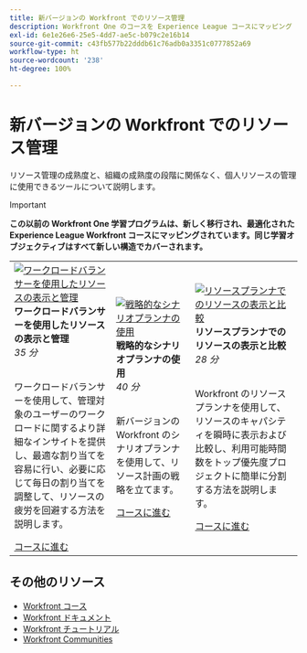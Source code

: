```yaml
---
title: 新バージョンの Workfront でのリソース管理
description: Workfront One のコースを Experience League コースにマッピング
exl-id: 6e1e26e6-25e5-4dd7-ae5c-b079c2e16b14
source-git-commit: c43fb577b22dddb61c76adb0a3351c0777852a69
workflow-type: ht
source-wordcount: '238'
ht-degree: 100%

---
```


# 新バージョンの Workfront でのリソース管理

リソース管理の成熟度と、組織の成熟度の段階に関係なく、個人リソースの管理に使用できるツールについて説明します。

>[!IMPORTANT]
>
>**この以前の Workfront One 学習プログラムは、新しく移行され、最適化された Experience League Workfront コースにマッピングされています。同じ学習オブジェクティブはすべて新しい構造でカバーされます。**

<table>
  <tr>
   <td>
      <a href="https://experienceleague.adobe.com/?recommended=Workfront-L-1-2022.1.workloadbalancer">
      <img alt="ワークロードバランサーを使用したリソースの表示と管理" src="https://cdn.experienceleague.adobe.com/thumb/view-and-manage-resources-with-the-workload-balancer.png"/>
      </a>
      <div>
         <strong>ワークロードバランサーを使用したリソースの表示と管理</strong></a>
 <br/><em>35 分</em>
      </div>
      <p>
        <br/>
 ワークロードバランサーを使用して、管理対象のユーザーのワークロードに関するより詳細なインサイトを提供し、最適な割り当てを容易に行い、必要に応じて毎日の割り当てを調整して、リソースの疲労を回避する方法を説明します。
      </p>
      <a  rel="noreferrer" target="_blank" href="https://experienceleague.adobe.com/?recommended=Workfront-L-1-2022.1.workloadbalancer" class="spectrum-Button spectrum-Button--primary spectrum-Button--sizeM">
 <span class="spectrum-Button-label has-no-wrap has-text-weight-bold">コースに進む</span>
 </a>
   </td>   
   <td>
      <a href="https://experienceleague.adobe.com/?recommended=Workfront-L-1-2022.1.scenarioplanner">
      <img alt="戦略的なシナリオプランナの使用" src="https://cdn.experienceleague.adobe.com/thumb/get-strategic-with-the-scenario-planner.png"/>
      </a>
      <div>
         <strong>戦略的なシナリオプランナの使用</strong></a>
 <br/><em>40 分</em>
      </div>
      <p>
        <br/>
 新バージョンの Workfront のシナリオプランナを使用して、リソース計画の戦略を立てます。
      </p>
      <a  rel="noreferrer" target="_blank" href="https://experienceleague.adobe.com/?recommended=Workfront-L-1-2022.1.scenarioplanner" class="spectrum-Button spectrum-Button--primary spectrum-Button--sizeM">
 <span class="spectrum-Button-label has-no-wrap has-text-weight-bold">コースに進む</span>
 </a>
   </td>
    <td>
      <a href="https://experienceleague.adobe.com/?recommended=Workfront-L-1-2022.1.resourceplanner">
      <img alt="リソースプランナでのリソースの表示と比較" src="https://cdn.experienceleague.adobe.com/thumb/view-and-compare-resources-in-the-resource-planner.png"/>
      </a>
      <div>
         <strong>リソースプランナでのリソースの表示と比較</strong></a>
 <br/><em>28 分</em>
      </div>
      <p>
        <br/>
 Workfront のリソースプランナを使用して、リソースのキャパシティを瞬時に表示および比較し、利用可能時間数をトップ優先度プロジェクトに簡単に分割する方法を説明します。
      </p>
      <a  rel="noreferrer" target="_blank" href="https://experienceleague.adobe.com/?recommended=Workfront-L-1-2022.1.resourceplanner" class="spectrum-Button spectrum-Button--primary spectrum-Button--sizeM">
 <span class="spectrum-Button-label has-no-wrap has-text-weight-bold">コースに進む</span>
 </a>
   </td>
  </tr>

</table>

## その他のリソース

* [Workfront コース](https://experienceleague.adobe.com/?lang=ja&amp;Solution=Workfront#courses)
* [Workfront ドキュメント](https://experienceleague.adobe.com/docs/workfront.html?lang=ja)
* [Workfront チュートリアル](https://experienceleague.adobe.com/docs/workfront-learn/tutorials-workfront/home.html?lang=ja)
* [Workfront Communities](https://experienceleaguecommunities.adobe.com/t5/workfront/ct-p/workfront?profile.language=ja)
